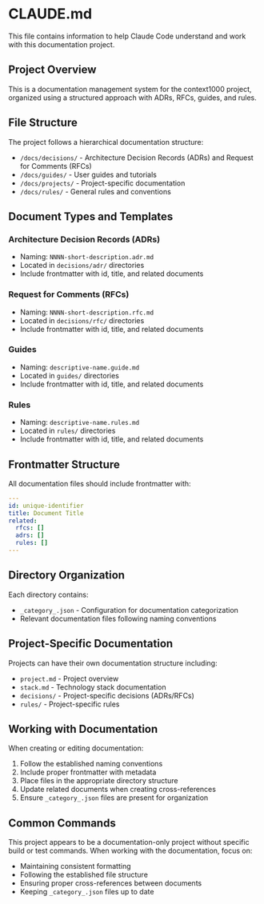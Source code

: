 # CLAUDE.md

This file contains information to help Claude Code understand and work with this documentation project.

## Project Overview

This is a documentation management system for the context1000 project, organized using a structured approach with ADRs, RFCs, guides, and rules.

## File Structure

The project follows a hierarchical documentation structure:

- `/docs/decisions/` - Architecture Decision Records (ADRs) and Request for Comments (RFCs)
- `/docs/guides/` - User guides and tutorials
- `/docs/projects/` - Project-specific documentation
- `/docs/rules/` - General rules and conventions

## Document Types and Templates

### Architecture Decision Records (ADRs)

- Naming: `NNNN-short-description.adr.md`
- Located in `decisions/adr/` directories
- Include frontmatter with id, title, and related documents

### Request for Comments (RFCs)

- Naming: `NNNN-short-description.rfc.md`
- Located in `decisions/rfc/` directories
- Include frontmatter with id, title, and related documents

### Guides

- Naming: `descriptive-name.guide.md`
- Located in `guides/` directories
- Include frontmatter with id, title, and related documents

### Rules

- Naming: `descriptive-name.rules.md`
- Located in `rules/` directories
- Include frontmatter with id, title, and related documents

## Frontmatter Structure

All documentation files should include frontmatter with:

```yaml
---
id: unique-identifier
title: Document Title
related:
  rfcs: []
  adrs: []
  rules: []
---
```

## Directory Organization

Each directory contains:

- `_category_.json` - Configuration for documentation categorization
- Relevant documentation files following naming conventions

## Project-Specific Documentation

Projects can have their own documentation structure including:

- `project.md` - Project overview
- `stack.md` - Technology stack documentation
- `decisions/` - Project-specific decisions (ADRs/RFCs)
- `rules/` - Project-specific rules

## Working with Documentation

When creating or editing documentation:

1. Follow the established naming conventions
2. Include proper frontmatter with metadata
3. Place files in the appropriate directory structure
4. Update related documents when creating cross-references
5. Ensure `_category_.json` files are present for organization

## Common Commands

This project appears to be a documentation-only project without specific build or test commands. When working with the documentation, focus on:

- Maintaining consistent formatting
- Following the established file structure
- Ensuring proper cross-references between documents
- Keeping `_category_.json` files up to date
